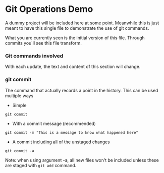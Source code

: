 # Git Operations Demo

A dummy project will be included here at some point. Meanwhile this is just meant to have this single file to demonstrate the use of git commands.

What you are currently seen is the initial version of this file. Through commits you'll see this file transform.

### Git commands involved

With each update, the text and content of this section will change.

### git commit

The command that actually records a point in the history. This can be used multiple ways

* Simple
```shell
git commit
```

* With a commit message (recommended)
```shell
git commit -m "This is a message to know what happened here"
```

* A commit including all of the unstaged changes
```shell
git commit -a
```

Note: when using argument -a, all new files won't be included unless these are staged with `git add` command.